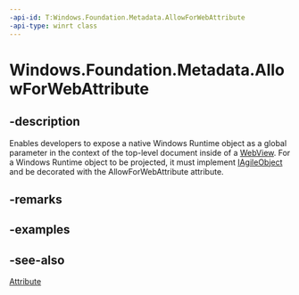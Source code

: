 ```yaml
---
-api-id: T:Windows.Foundation.Metadata.AllowForWebAttribute
-api-type: winrt class
---
```


<!-- Class syntax.
public class AllowForWebAttribute : System.Attribute
-->

# Windows.Foundation.Metadata.AllowForWebAttribute

## -description
Enables developers to expose a native Windows Runtime object as a global parameter in the context of the top-level document inside of a [WebView](../windows.ui.xaml.controls/webview.md). For a Windows Runtime object to be projected, it must implement [IAgileObject](/windows/desktop/api/objidl/nn-objidl-iagileobject) and be decorated with the AllowForWebAttribute attribute.

## -remarks

## -examples

## -see-also
[Attribute](/dotnet/api/system.attribute?view=dotnet-uwp-10.0&preserve-view=true)
